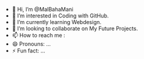 - 👋 Hi, I’m @MalBahaMani
- 👀 I’m interested in Coding with GitHub.
- 🌱 I’m currently learning Webdesign.
- 💞️ I’m looking to collaborate on My Future Projects.
- 📫 How to reach me : 
- 😄 Pronouns: ...
- ⚡ Fun fact: ...

<!---
MalBahaMani/MalBahaMani is a ✨ special ✨ repository because its `README.md` (this file) appears on your GitHub profile.
You can click the Preview link to take a look at your changes.
--->
